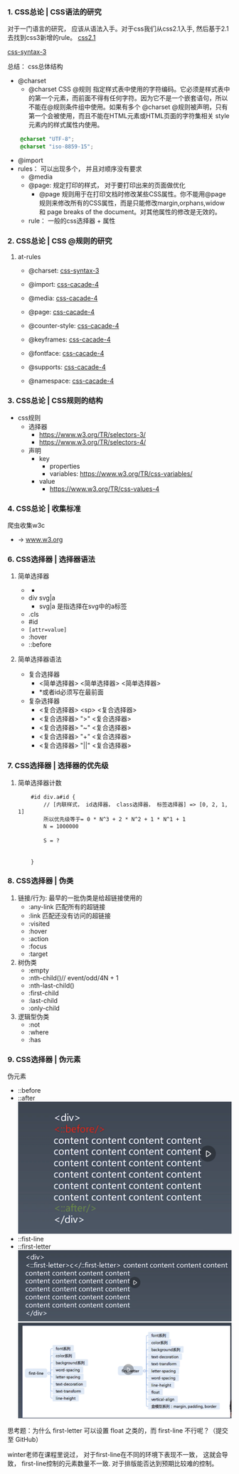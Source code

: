### 1. CSS总论 | CSS语法的研究
对于一门语言的研究， 应该从语法入手。对于css我们从css2.1入手, 然后基于2.1去找到css3新增的rule。
[css2.1](https://www.w3.org/TR/CSS21/grammar.html#q25.0)

[css-syntax-3](https://www.w3.org/TR/css-syntax-3)

总结： css总体结构
* @charset
    * @charset CSS @规则  指定样式表中使用的字符编码。它必须是样式表中的第一个元素，而前面不得有任何字符。因为它不是一个嵌套语句，所以不能在@规则条件组中使用。如果有多个 @charset @规则被声明，只有第一个会被使用，而且不能在HTML元素或HTML页面的字符集相关 style 元素内的样式属性内使用。

```css
    @charset "UTF-8";
    @charset "iso-8859-15";
```

* @import
* rules： 可以出现多个， 并且对顺序没有要求
    * @media
    * @page: 规定打印的样式， 对于要打印出来的页面做优化
        * @page 规则用于在打印文档时修改某些CSS属性。你不能用@page规则来修改所有的CSS属性，而是只能修改margin,orphans,widow 和 page breaks of the document。对其他属性的修改是无效的。
    * rule： 一般的css选择器 + 属性

### 2. CSS总论 | CSS @规则的研究
1. at-rules
    * @charset: [css-syntax-3](https://www.w3.org/TR/css-syntax-3/)
    * @import: [css-cacade-4](https://www.w3.org/TR/css-cascade-4/)
    * @media: [css-cacade-4](https://www.w3.org/TR/css3-conditional/)
    * @page: [css-cacade-4](https://www.w3.org/TR/css3-page-3/)
    * @counter-style: [css-cacade-4](https://www.w3.org/TR/css-counter-styles-3/)

    * @keyframes: [css-cacade-4](https://www.w3.org/TR/keyframes/)
    * @fontface: [css-cacade-4](https://www.w3.org/TR/css-fonts-3/)
    * @supports: [css-cacade-4](https://www.w3.org/TR/css3-conditional/)
    * @namespace: [css-cacade-4](https://www.w3.org/TR/css-namespaces-3/)

### 3. CSS总论 | CSS规则的结构
* css规则
    * 选择器
        * https://www.w3.org/TR/selectors-3/
        * https://www.w3.org/TR/selectors-4/
    * 声明
        * key
            * properties
            * variables: https://www.w3.org/TR/css-variables/
        * value
            * https://www.w3.org/TR/css-values-4

### 4. CSS总论 | 收集标准
爬虫收集w3c
* -> www.w3.org

### 6. CSS选择器 | 选择器语法

1. 简单选择器
    * *
    * div svg|a
        * svg|a 是指选择在svg中的a标签
    * .cls
    * #id
    * ```[attr=value]```
    * :hover
    * ::before

2. 简单选择器语法
    * 复合选择器
        * <简单选择器> <简单选择器> <简单选择器>
        * *或者id必须写在最前面
    * 复杂选择器
        * <复合选择器> \<sp\> <复合选择器>
        * <复合选择器> ">" <复合选择器>
        * <复合选择器> "~" <复合选择器>
        * <复合选择器> "+" <复合选择器>
        * <复合选择器> "||" <复合选择器>

### 7. CSS选择器 | 选择器的优先级

1. 简单选择器计数
    ```
        #id div.a#id {
            // [内联样式， id选择器， class选择器， 标签选择器] => [0, 2, 1, 1]
            所以优先级等于= 0 * N^3 + 2 * N^2 + 1 * N^1 + 1
            N = 1000000

            S = ?
        

        }
    ```

### 8. CSS选择器 | 伪类
1. 链接/行为: 最早的一批伪类是给超链接使用的
    * :any-link 匹配所有的超链接
    * :link 匹配还没有访问的超链接
    * :visited
    * :hover
    * :action
    * :focus
    * :target
2. 树伪类
    * :empty
    * :nth-child()// event/odd/4N + 1
    * :nth-last-child()
    * :first-child
    * :last-child
    * :only-child
3. 逻辑型伪类
    * :not
    * :where
    * :has

### 9. CSS选择器 | 伪元素
伪元素
* ::before
* ::after
![before_after](./before_after.png)
* ::fist-line
* ::first-letter
![first_letter](./first-letter.png)
![first_letter](./first-line.png)

思考题：为什么 first-letter 可以设置 float 之类的，而 first-line 不行呢？（提交至 GitHub）

winter老师在课程里说过， 对于first-line在不同的环境下表现不一致， 这就会导致， first-line控制的元素数量不一致. 对于排版能否达到预期比较难的控制。